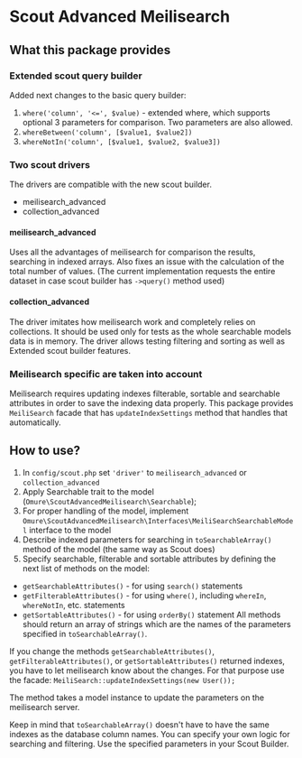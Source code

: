 # Scout Advanced Meilisearch

## What this package provides

### Extended scout query builder
Added next changes to the basic query builder:
1) ```where('column', '<=', $value)``` - extended where, which supports optional 3 parameters for comparison. 
Two parameters are also allowed.
2) ```whereBetween('column', [$value1, $value2])```
3) ```whereNotIn('column', [$value1, $value2, $value3])```

### Two scout drivers

The drivers are compatible with the new scout builder.

- meilisearch_advanced
- collection_advanced

#### meilisearch_advanced
Uses all the advantages of meilisearch for comparison the results, searching in indexed arrays.
Also fixes an issue with the calculation of the total number of values. 
(The current implementation requests the entire dataset in case scout builder has ```->query()``` method used)

#### collection_advanced
The driver imitates how meilisearch work and completely relies on collections. It should be used
only for tests as the whole searchable models data is in memory.
The driver allows testing filtering and sorting as well as Extended scout builder features.


### Meilisearch specific are taken into account
Meilisearch requires updating indexes filterable, sortable and searchable attributes in order to save the indexing data properly.
This package provides ```MeiliSearch``` facade that has ```updateIndexSettings``` method that handles that automatically.

## How to use?

1) In ```config/scout.php``` set ```'driver'``` to ```meilisearch_advanced``` or ```collection_advanced```
2) Apply Searchable trait to the model (```Omure\ScoutAdvancedMeilisearch\Searchable```);
3) For proper handling of the model, implement ```Omure\ScoutAdvancedMeilisearch\Interfaces\MeiliSearchSearchableModel``` interface to the model
4) Describe indexed parameters for searching in ```toSearchableArray()``` method of the model (the same way as Scout does)
5) Specify searchable, filterable and sortable attributes by defining the next list of methods on the model:
- ```getSearchableAttributes()``` - for using ```search()``` statements
- ```getFilterableAttributes()``` - for using ```where()```, including ```whereIn```, ```whereNotIn```, etc. statements
- ```getSortableAttributes()``` - for using ```orderBy()``` statement
All methods should return an array of strings which are the names of the parameters specified in ```toSearchableArray()```.

If you change the methods ```getSearchableAttributes()```, ```getFilterableAttributes()```, or ```getSortableAttributes()```
returned indexes, you have to let meilisearch know about the changes. For that purpose use the facade:
```MeiliSearch::updateIndexSettings(new User());```

The method takes a model instance to update the parameters on the meilisearch server.

Keep in mind that ```toSearchableArray()``` doesn't have to have the same indexes as the database column names.
You can specify your own logic for searching and filtering. Use the specified parameters in your Scout Builder.


